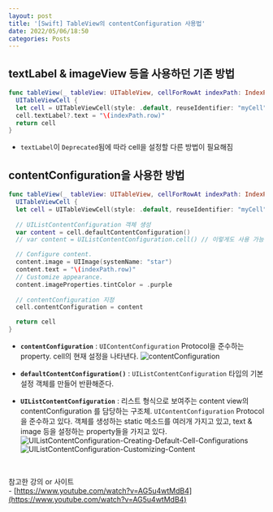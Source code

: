 ```yaml
---
layout: post
title: '[Swift] TableView의 contentConfiguration 사용법'
date: 2022/05/06/18:50
categories: Posts
---
```


## textLabel & imageView 등을 사용하던 기존 방법

```swift
func tableView(_ tableView: UITableView, cellForRowAt indexPath: IndexPath) -> 
  UITableViewCell {
  let cell = UITableViewCell(style: .default, reuseIdentifier: "myCell")
  cell.textLabel?.text = "\(indexPath.row)"
  return cell
}
```

- `textLabel`이 `Deprecated`됨에 따라 cell을 설정할 다른 방법이 필요해짐

## contentConfiguration을 사용한 방법

```swift
func tableView(_ tableView: UITableView, cellForRowAt indexPath: IndexPath) -> 
  UITableViewCell {
  let cell = UITableViewCell(style: .default, reuseIdentifier: "myCell")
  
  // UIListContentConfiguration 객체 생성
  var content = cell.defaultContentConfiguration()
  // var content = UIListContentConfiguration.cell() // 이렇게도 사용 가능

  // Configure content.
  content.image = UIImage(systemName: "star")
  content.text = "\(indexPath.row)"
  // Customize appearance.
  content.imageProperties.tintColor = .purple
  
  // contentConfiguration 지정
  cell.contentConfiguration = content

  return cell
}
```

- **`contentConfiguration`** : `UIContentConfiguration` Protocol을 준수하는 property. cell의 현재 설정을 나타낸다.
![contentConfiguration](http://woin2ee.github.io/asset/images/contentConfiguration.png)

- **`defaultContentConfiguration()`** : `UIListContentConfiguration` 타입의 기본 설정 객체를 만들어 반환해준다.

- **`UIListContentConfiguration`** : 리스트 형식으로 보여주는 content view의 contentConfiguration 를 담당하는 구조체. `UIContentConfiguration` Protocol을 준수하고 있다. 객체를 생성하는 static 메소드를 여러개 가지고 있고, text & image 등을 설정하는 property들을 가지고 있다.
![UIListContentConfiguration-Creating-Default-Cell-Configurations](http://woin2ee.github.io/asset/images/UIListContentConfiguration-Creating-Default-Cell-Configurations.png)
![UIListContentConfiguration-Customizing-Content](http://woin2ee.github.io/asset/images/UIListContentConfiguration-Customizing-Content.png)

&nbsp;

참고한 강의 or 사이트  
\- [https://www.youtube.com/watch?v=AG5u4wtMdB4](https://www.youtube.com/watch?v=AG5u4wtMdB4)
